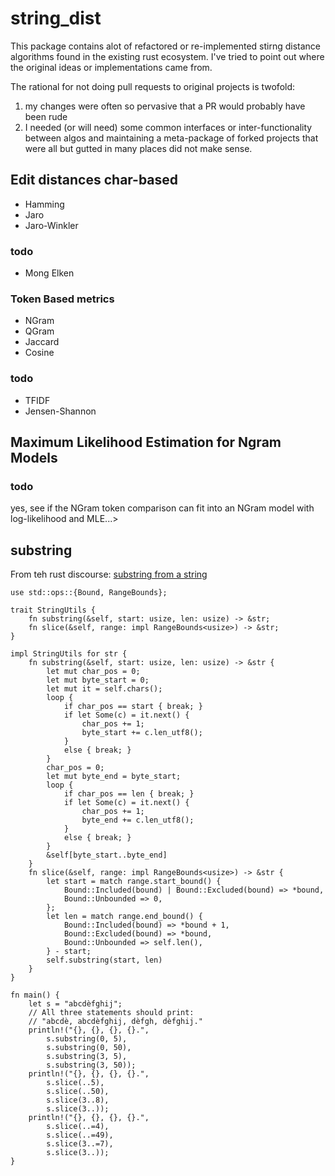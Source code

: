 # string_dist
This package contains alot of refactored or re-implemented stirng distance algorithms found in the existing rust ecosystem. I've tried to point out where the original ideas or implementations came from. 

The rational for not doing pull requests to original projects is twofold:

1. my changes were often so pervasive that a PR would probably have been rude
2. I needed (or will need) some common interfaces or inter-functionality between algos and maintaining a meta-package of forked projects that were all but gutted in many places did not make sense.

## Edit distances char-based

* Hamming
* Jaro
* Jaro-Winkler


### todo
* Mong Elken

### Token Based metrics

* NGram
* QGram
* Jaccard
* Cosine

### todo

* TFIDF
* Jensen-Shannon

## Maximum Likelihood Estimation for Ngram Models
### todo
yes, see if the NGram token comparison can fit into an NGram model with log-likelihood and MLE...>


## substring
From teh rust discourse: [substring from a string](https://users.rust-lang.org/t/how-to-get-a-substring-of-a-string/1351/11)

```
use std::ops::{Bound, RangeBounds};

trait StringUtils {
    fn substring(&self, start: usize, len: usize) -> &str;
    fn slice(&self, range: impl RangeBounds<usize>) -> &str;
}

impl StringUtils for str {
    fn substring(&self, start: usize, len: usize) -> &str {
        let mut char_pos = 0;
        let mut byte_start = 0;
        let mut it = self.chars();
        loop {
            if char_pos == start { break; }
            if let Some(c) = it.next() {
                char_pos += 1;
                byte_start += c.len_utf8();
            }
            else { break; }
        }
        char_pos = 0;
        let mut byte_end = byte_start;
        loop {
            if char_pos == len { break; }
            if let Some(c) = it.next() {
                char_pos += 1;
                byte_end += c.len_utf8();
            }
            else { break; }
        }
        &self[byte_start..byte_end]
    }
    fn slice(&self, range: impl RangeBounds<usize>) -> &str {
        let start = match range.start_bound() {
            Bound::Included(bound) | Bound::Excluded(bound) => *bound,
            Bound::Unbounded => 0,
        };
        let len = match range.end_bound() {
            Bound::Included(bound) => *bound + 1,
            Bound::Excluded(bound) => *bound,
            Bound::Unbounded => self.len(),
        } - start;
        self.substring(start, len)
    }
}

fn main() {
    let s = "abcdèfghij";
    // All three statements should print:
    // "abcdè, abcdèfghij, dèfgh, dèfghij."
    println!("{}, {}, {}, {}.",
        s.substring(0, 5),
        s.substring(0, 50),
        s.substring(3, 5),
        s.substring(3, 50));
    println!("{}, {}, {}, {}.",
        s.slice(..5),
        s.slice(..50),
        s.slice(3..8),
        s.slice(3..));
    println!("{}, {}, {}, {}.",
        s.slice(..=4),
        s.slice(..=49),
        s.slice(3..=7),
        s.slice(3..));
}
```
